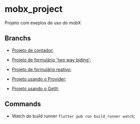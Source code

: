 # mobx_project

Projeto com exeplos de uso do mobX

## Branchs

- [Projeto de contador](https://github.com/lucas-marciano/mobx-exemples/tree/feature/contador-mobx);

- [Projeto de formulário 'two way biding'](https://github.com/lucas-marciano/mobx-exemples/tree/feature/formulario);

- [Projeto de formulário reativo](https://github.com/lucas-marciano/mobx-exemples/tree/feature/formulario-reativo);

- [Projeto usando o Provider](https://github.com/lucas-marciano/mobx-exemples/tree/feature/provider);

- [Projeto usando o GetIt](https://github.com/lucas-marciano/mobx-exemples/tree/feature/get-it);

## Commands

- Watch do build runner `flutter pub run build_runner watch`;
